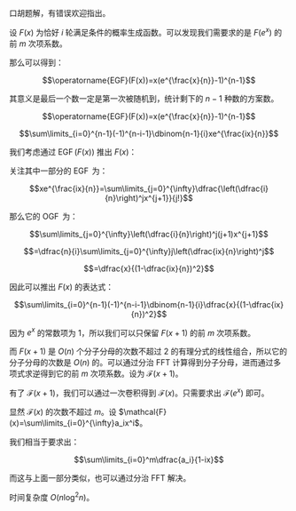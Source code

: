 口胡题解，有错误欢迎指出。

设 $F(x)$ 为恰好 $i$ 轮满足条件的概率生成函数。可以发现我们需要求的是 $F(e^x)$ 的前 $m$ 次项系数。

那么可以得到：

$$\operatorname{EGF}(F(x))=x(e^{\frac{x}{n}}-1)^{n-1}$$

其意义是最后一个数一定是第一次被随机到，统计剩下的 $n-1$ 种数的方案数。

$$\operatorname{EGF}(F(x))=x(e^{\frac{x}{n}}-1)^{n-1}$$

$$\sum\limits_{i=0}^{n-1}(-1)^{n-i-1}\dbinom{n-1}{i}xe^{\frac{ix}{n}}$$

我们考虑通过 $\operatorname{EGF}(F(x))$ 推出 $F(x)$：

关注其中一部分的 $\operatorname{EGF}$ 为：

$$xe^{\frac{ix}{n}}=\sum\limits_{j=0}^{\infty}\dfrac{\left(\dfrac{i}{n}\right)^jx^{j+1}}{j!}$$

那么它的 $\operatorname{OGF}$ 为：

$$\sum\limits_{j=0}^{\infty}\left(\dfrac{i}{n}\right)^j(j+1)x^{j+1}$$

$$=\dfrac{n}{i}\sum\limits_{j=0}^{\infty}j\left(\dfrac{ix}{n}\right)^j$$

$$=\dfrac{x}{(1-\dfrac{ix}{n})^2}$$

因此可以推出 $F(x)$ 的表达式：

$$\sum\limits_{i=0}^{n-1}(-1)^{n-i-1}\dbinom{n-1}{i}\dfrac{x}{(1-\dfrac{ix}{n})^2}$$

因为 $e^x$ 的常数项为 $1$，所以我们可以只保留 $F(x+1)$ 的前 $m$ 次项系数。

而 $F(x+1)$ 是 $O(n)$ 个分子分母的次数不超过 $2$ 的有理分式的线性组合，所以它的分子分母的次数是 $O(n)$ 的。可以通过分治 FFT 计算得到分子分母，进而通过多项式求逆得到它的前 $m$ 次项系数。设为 $\mathcal{F}(x+1)$。

有了 $\mathcal{F}(x+1)$，我们可以通过一次卷积得到 $\mathcal{F}(x)$。只需要求出 $\mathcal{F}(e^x)$ 即可。

显然 $\mathcal{F}(x)$ 的次数不超过 $m$。设 $\mathcal{F}(x)=\sum\limits_{i=0}^{\infty}a_ix^i$。

我们相当于要求出：

$$\sum\limits_{i=0}^m\dfrac{a_i}{1-ix}$$

而这与上面一部分类似，也可以通过分治 FFT 解决。

时间复杂度 $O(n\log^2 n)$。